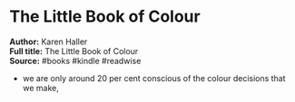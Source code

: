 # The Little Book of Colour

**Author:** Karen Haller  
**Full title:** The Little Book of Colour  
**Source:** #books #kindle #readwise

- we are only around 20 per cent conscious of the colour decisions that we make, 
   

